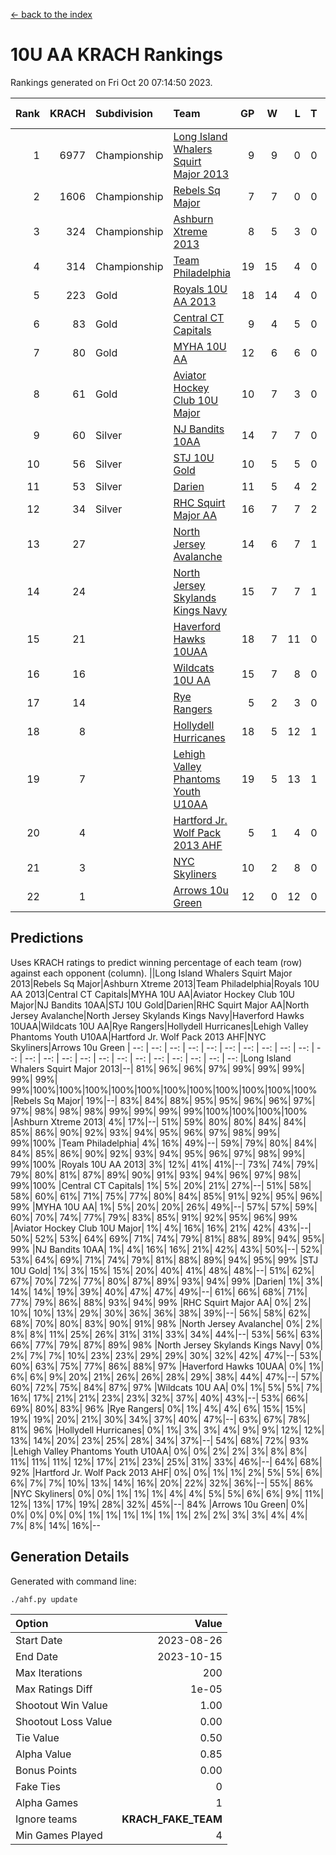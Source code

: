 [<- back to the index](readme.md)
# 10U AA KRACH Rankings
Rankings generated on Fri Oct 20 07:14:50 2023.

Rank|KRACH|Subdivision|Team|GP|W|L|T|OTW|OTL|SoS|Exp Wins|Win Diff
---:|---:|:---|:---|---:|---:|---:|---:|---:|---:|---:|---:|---:
1|6977|Championship|[Long Island Whalers Squirt Major 2013](https://gamesheetstats.com/seasons/3659/teams/140229/schedule)|9|9|0|0|0|0|114|9.8|-0.0
2|1606|Championship|[Rebels Sq Major](https://gamesheetstats.com/seasons/3659/teams/140243/schedule)|7|7|0|0|0|0|32|7.8|-0.0
3|324|Championship|[Ashburn Xtreme 2013](https://gamesheetstats.com/seasons/3659/teams/140230/schedule)|8|5|3|0|0|0|912|5.9|0.0
4|314|Championship|[Team Philadelphia](https://gamesheetstats.com/seasons/3659/teams/140238/schedule)|19|15|4|0|0|0|425|15.9|0.0
5|223|Gold|[Royals 10U AA 2013](https://gamesheetstats.com/seasons/3659/teams/140237/schedule)|18|14|4|0|1|1|437|14.9|0.0
6|83|Gold|[Central CT Capitals](https://gamesheetstats.com/seasons/3659/teams/140231/schedule)|9|4|5|0|0|0|944|4.9|0.0
7|80|Gold|[MYHA 10U AA](https://gamesheetstats.com/seasons/3659/teams/140235/schedule)|12|6|6|0|0|0|734|6.9|0.0
8|61|Gold|[Aviator Hockey Club 10U Major](https://gamesheetstats.com/seasons/3659/teams/140244/schedule)|10|7|3|0|0|0|30|7.9|0.0
9|60|Silver|[NJ Bandits 10AA](https://gamesheetstats.com/seasons/3659/teams/140232/schedule)|14|7|7|0|0|1|557|7.9|0.0
10|56|Silver|[STJ 10U Gold](https://gamesheetstats.com/seasons/3659/teams/140234/schedule)|10|5|5|0|1|1|112|5.9|0.0
11|53|Silver|[Darien](https://gamesheetstats.com/seasons/3659/teams/140245/schedule)|11|5|4|2|0|0|186|6.9|0.0
12|34|Silver|[RHC Squirt Major AA](https://gamesheetstats.com/seasons/3659/teams/140241/schedule)|16|7|7|2|1|0|474|8.9|0.0
13|27||[North Jersey Avalanche](https://gamesheetstats.com/seasons/3659/teams/140249/schedule)|14|6|7|1|0|0|75|7.4|0.0
14|24||[North Jersey Skylands Kings Navy](https://gamesheetstats.com/seasons/3659/teams/140247/schedule)|15|7|7|1|0|0|50|8.4|0.0
15|21||[Haverford Hawks 10UAA](https://gamesheetstats.com/seasons/3659/teams/140236/schedule)|18|7|11|0|0|0|151|7.9|0.0
16|16||[Wildcats 10U AA](https://gamesheetstats.com/seasons/3659/teams/140250/schedule)|15|7|8|0|0|0|45|7.9|0.0
17|14||[Rye Rangers](https://gamesheetstats.com/seasons/3659/teams/140242/schedule)|5|2|3|0|0|0|94|2.9|0.0
18|8||[Hollydell Hurricanes](https://gamesheetstats.com/seasons/3659/teams/140240/schedule)|18|5|12|1|0|0|497|6.4|0.0
19|7||[Lehigh Valley Phantoms Youth U10AA](https://gamesheetstats.com/seasons/3659/teams/140239/schedule)|19|5|13|1|0|0|404|6.4|0.0
20|4||[Hartford Jr. Wolf Pack 2013 AHF](https://gamesheetstats.com/seasons/3659/teams/140246/schedule)|5|1|4|0|0|0|285|1.9|0.0
21|3||[NYC Skyliners](https://gamesheetstats.com/seasons/3659/teams/140252/schedule)|10|2|8|0|0|0|36|2.9|0.0
22|1||[Arrows 10u Green](https://gamesheetstats.com/seasons/3659/teams/140251/schedule)|12|0|12|0|0|0|152|0.9|0.0

## Predictions
Uses KRACH ratings to predict winning percentage of each team (row) against each opponent (column).
||Long Island Whalers Squirt Major 2013|Rebels Sq Major|Ashburn Xtreme 2013|Team Philadelphia|Royals 10U AA 2013|Central CT Capitals|MYHA 10U AA|Aviator Hockey Club 10U Major|NJ Bandits 10AA|STJ 10U Gold|Darien|RHC Squirt Major AA|North Jersey Avalanche|North Jersey Skylands Kings Navy|Haverford Hawks 10UAA|Wildcats 10U AA|Rye Rangers|Hollydell Hurricanes|Lehigh Valley Phantoms Youth U10AA|Hartford Jr. Wolf Pack 2013 AHF|NYC Skyliners|Arrows 10u Green
| --: | --: | --: | --: | --: | --: | --: | --: | --: | --: | --: | --: | --: | --: | --: | --: | --: | --: | --: | --: | --: | --: | --: 
|Long Island Whalers Squirt Major 2013|--| 81%| 96%| 96%| 97%| 99%| 99%| 99%| 99%| 99%| 99%|100%|100%|100%|100%|100%|100%|100%|100%|100%|100%|100%
|Rebels Sq Major| 19%|--| 83%| 84%| 88%| 95%| 95%| 96%| 96%| 97%| 97%| 98%| 98%| 98%| 99%| 99%| 99%| 99%|100%|100%|100%|100%
|Ashburn Xtreme 2013|  4%| 17%|--| 51%| 59%| 80%| 80%| 84%| 84%| 85%| 86%| 90%| 92%| 93%| 94%| 95%| 96%| 97%| 98%| 99%| 99%|100%
|Team Philadelphia|  4%| 16%| 49%|--| 59%| 79%| 80%| 84%| 84%| 85%| 86%| 90%| 92%| 93%| 94%| 95%| 96%| 97%| 98%| 99%| 99%|100%
|Royals 10U AA 2013|  3%| 12%| 41%| 41%|--| 73%| 74%| 79%| 79%| 80%| 81%| 87%| 89%| 90%| 91%| 93%| 94%| 96%| 97%| 98%| 99%|100%
|Central CT Capitals|  1%|  5%| 20%| 21%| 27%|--| 51%| 58%| 58%| 60%| 61%| 71%| 75%| 77%| 80%| 84%| 85%| 91%| 92%| 95%| 96%| 99%
|MYHA 10U AA|  1%|  5%| 20%| 20%| 26%| 49%|--| 57%| 57%| 59%| 60%| 70%| 74%| 77%| 79%| 83%| 85%| 91%| 92%| 95%| 96%| 99%
|Aviator Hockey Club 10U Major|  1%|  4%| 16%| 16%| 21%| 42%| 43%|--| 50%| 52%| 53%| 64%| 69%| 71%| 74%| 79%| 81%| 88%| 89%| 94%| 95%| 99%
|NJ Bandits 10AA|  1%|  4%| 16%| 16%| 21%| 42%| 43%| 50%|--| 52%| 53%| 64%| 69%| 71%| 74%| 79%| 81%| 88%| 89%| 94%| 95%| 99%
|STJ 10U Gold|  1%|  3%| 15%| 15%| 20%| 40%| 41%| 48%| 48%|--| 51%| 62%| 67%| 70%| 72%| 77%| 80%| 87%| 89%| 93%| 94%| 99%
|Darien|  1%|  3%| 14%| 14%| 19%| 39%| 40%| 47%| 47%| 49%|--| 61%| 66%| 68%| 71%| 77%| 79%| 86%| 88%| 93%| 94%| 99%
|RHC Squirt Major AA|  0%|  2%| 10%| 10%| 13%| 29%| 30%| 36%| 36%| 38%| 39%|--| 56%| 58%| 62%| 68%| 70%| 80%| 83%| 90%| 91%| 98%
|North Jersey Avalanche|  0%|  2%|  8%|  8%| 11%| 25%| 26%| 31%| 31%| 33%| 34%| 44%|--| 53%| 56%| 63%| 66%| 77%| 79%| 87%| 89%| 98%
|North Jersey Skylands Kings Navy|  0%|  2%|  7%|  7%| 10%| 23%| 23%| 29%| 29%| 30%| 32%| 42%| 47%|--| 53%| 60%| 63%| 75%| 77%| 86%| 88%| 97%
|Haverford Hawks 10UAA|  0%|  1%|  6%|  6%|  9%| 20%| 21%| 26%| 26%| 28%| 29%| 38%| 44%| 47%|--| 57%| 60%| 72%| 75%| 84%| 87%| 97%
|Wildcats 10U AA|  0%|  1%|  5%|  5%|  7%| 16%| 17%| 21%| 21%| 23%| 23%| 32%| 37%| 40%| 43%|--| 53%| 66%| 69%| 80%| 83%| 96%
|Rye Rangers|  0%|  1%|  4%|  4%|  6%| 15%| 15%| 19%| 19%| 20%| 21%| 30%| 34%| 37%| 40%| 47%|--| 63%| 67%| 78%| 81%| 96%
|Hollydell Hurricanes|  0%|  1%|  3%|  3%|  4%|  9%|  9%| 12%| 12%| 13%| 14%| 20%| 23%| 25%| 28%| 34%| 37%|--| 54%| 68%| 72%| 93%
|Lehigh Valley Phantoms Youth U10AA|  0%|  0%|  2%|  2%|  3%|  8%|  8%| 11%| 11%| 11%| 12%| 17%| 21%| 23%| 25%| 31%| 33%| 46%|--| 64%| 68%| 92%
|Hartford Jr. Wolf Pack 2013 AHF|  0%|  0%|  1%|  1%|  2%|  5%|  5%|  6%|  6%|  7%|  7%| 10%| 13%| 14%| 16%| 20%| 22%| 32%| 36%|--| 55%| 86%
|NYC Skyliners|  0%|  0%|  1%|  1%|  1%|  4%|  4%|  5%|  5%|  6%|  6%|  9%| 11%| 12%| 13%| 17%| 19%| 28%| 32%| 45%|--| 84%
|Arrows 10u Green|  0%|  0%|  0%|  0%|  0%|  1%|  1%|  1%|  1%|  1%|  1%|  2%|  2%|  3%|  3%|  4%|  4%|  7%|  8%| 14%| 16%|--

## Generation Details

Generated with command line:
```
./ahf.py update
```

| Option | Value |
| :----- | ----: |
| Start Date | 2023-08-26 |
| End Date | 2023-10-15 |
| Max Iterations | 200 |
| Max Ratings Diff | 1e-05 |
| Shootout Win Value | 1.00 |
| Shootout Loss Value | 0.00 |
| Tie Value | 0.50 |
| Alpha Value | 0.85 |
| Bonus Points | 0.00 |
| Fake Ties | 0 |
| Alpha Games | 1 |
| Ignore teams | __KRACH_FAKE_TEAM__ |
| Min Games Played | 4 |

